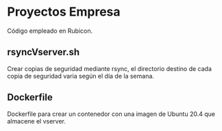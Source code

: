 # Proyectos Empresa
Código empleado en Rubicon.

## rsyncVserver.sh
Crear copias de seguridad mediante rsync, el directorio destino de cada copia de seguridad varia según el día de la semana.

## Dockerfile
Dockerfile para crear un contenedor con una imagen de Ubuntu 20.4 que almacene el vserver.
